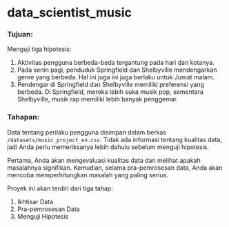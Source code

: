 # data_scientist_music
### Tujuan: 
Menguji tiga hipotesis:
1. Aktivitas pengguna berbeda-beda tergantung pada hari dan kotanya.
2. Pada senin pagi, penduduk Springfield dan Shelbyville mendengarkan genre yang berbeda. Hal ini juga ini juga berlaku untuk Jumat malam.
3. Pendengar di Springfield dan Shelbyville memiliki preferensi yang berbeda. Di Springfield, mereka lebih suka musik pop, sementara Shelbyville, musik rap memiliki lebih banyak penggemar.

### Tahapan:
Data tentang perilaku pengguna disimpan dalam berkas `/datasets/music_project_en.csv`. Tidak ada informasi tentang kualitas data, jadi Anda perlu memeriksanya lebih dahulu sebelum menguji hipotesis.

Pertama, Anda akan mengevaluasi kualitas data dan melihat apakah masalahnya signifikan. Kemudian, selama pra-pemrosesan data, Anda akan mencoba memperhitungkan masalah yang paling serius.
 
Proyek ini akan terdiri dari tiga tahap:
 1. Ikhtisar Data
 2. Pra-pemrosesan Data
 3. Menguji Hipotesis
